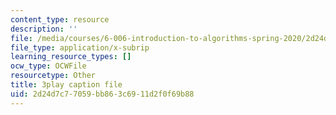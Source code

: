 ```yaml
---
content_type: resource
description: ''
file: /media/courses/6-006-introduction-to-algorithms-spring-2020/2d24d7c77059bb863c6911d2f0f69b88_NSHizBK9JD8.srt
file_type: application/x-subrip
learning_resource_types: []
ocw_type: OCWFile
resourcetype: Other
title: 3play caption file
uid: 2d24d7c7-7059-bb86-3c69-11d2f0f69b88
---
```

